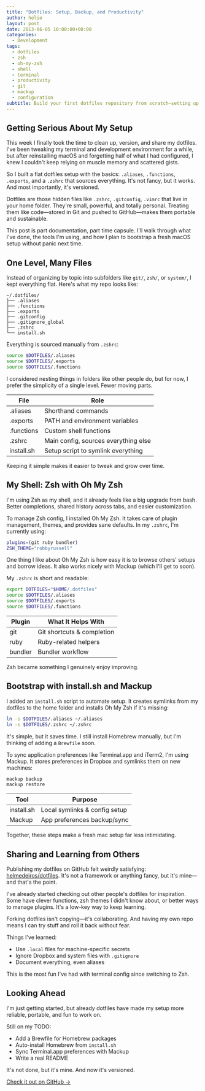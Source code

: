 ```yaml
---
title: "Dotfiles: Setup, Backup, and Productivity"
author: helio
layout: post
date: 2013-06-05 10:00:00+00:00
categories:
  - Development
tags:
  - dotfiles
  - zsh
  - oh-my-zsh
  - shell
  - terminal
  - productivity
  - git
  - mackup
  - configuration
subtitle: Build your first dotfiles repository from scratch—setting up version control, creating modular configurations, and establishing installation workflows that make environment setup repeatable and shareable
---
```


## Getting Serious About My Setup

This week I finally took the time to clean up, version, and share my dotfiles. I've been tweaking my terminal and development environment for a while, but after reinstalling macOS and forgetting half of what I had configured, I knew I couldn't keep relying on muscle memory and scattered gists.

So I built a flat dotfiles setup with the basics: `.aliases`, `.functions`, `.exports`, and a `.zshrc` that sources everything. It's not fancy, but it works. And most importantly, it's versioned.

Dotfiles are those hidden files like `.zshrc`, `.gitconfig`, `.vimrc` that live in your home folder. They're small, powerful, and totally personal. Treating them like code—stored in Git and pushed to GitHub—makes them portable and sustainable.

This post is part documentation, part time capsule. I'll walk through what I've done, the tools I'm using, and how I plan to bootstrap a fresh macOS setup without panic next time.

## One Level, Many Files

Instead of organizing by topic into subfolders like `git/`, `zsh/`, or `system/`, I kept everything flat. Here's what my repo looks like:

```
~/.dotfiles/
├── .aliases
├── .functions
├── .exports
├── .gitconfig
├── .gitignore_global
├── .zshrc
└── install.sh
```

Everything is sourced manually from `.zshrc`:

```zsh
source $DOTFILES/.aliases
source $DOTFILES/.exports
source $DOTFILES/.functions
```

I considered nesting things in folders like other people do, but for now, I prefer the simplicity of a single level. Fewer moving parts.

| File       | Role                                 |
| ---------- | ------------------------------------ |
| .aliases   | Shorthand commands                   |
| .exports   | PATH and environment variables       |
| .functions | Custom shell functions               |
| .zshrc     | Main config, sources everything else |
| install.sh | Setup script to symlink everything   |

Keeping it simple makes it easier to tweak and grow over time.

## My Shell: Zsh with Oh My Zsh

I'm using Zsh as my shell, and it already feels like a big upgrade from bash. Better completions, shared history across tabs, and easier customization.

To manage Zsh config, I installed Oh My Zsh. It takes care of plugin management, themes, and provides sane defaults. In my `.zshrc`, I'm currently using:

```zsh
plugins=(git ruby bundler)
ZSH_THEME="robbyrussell"
```

One thing I like about Oh My Zsh is how easy it is to browse others' setups and borrow ideas. It also works nicely with Mackup (which I'll get to soon).

My `.zshrc` is short and readable:

```zsh
export DOTFILES="$HOME/.dotfiles"
source $DOTFILES/.aliases
source $DOTFILES/.exports
source $DOTFILES/.functions
```

| Plugin  | What It Helps With         |
| ------- | -------------------------- |
| git     | Git shortcuts & completion |
| ruby    | Ruby-related helpers       |
| bundler | Bundler workflow           |

Zsh became something I genuinely enjoy improving.

## Bootstrap with install.sh and Mackup

I added an `install.sh` script to automate setup. It creates symlinks from my dotfiles to the home folder and installs Oh My Zsh if it's missing:

```bash
ln -s $DOTFILES/.aliases ~/.aliases
ln -s $DOTFILES/.zshrc ~/.zshrc
```

It's simple, but it saves time. I still install Homebrew manually, but I'm thinking of adding a `Brewfile` soon.

To sync application preferences like Terminal.app and iTerm2, I'm using Mackup. It stores preferences in Dropbox and symlinks them on new machines:

```bash
mackup backup
mackup restore
```

| Tool       | Purpose                       |
| ---------- | ----------------------------- |
| install.sh | Local symlinks & config setup |
| Mackup     | App preferences backup/sync   |

Together, these steps make a fresh mac setup far less intimidating.

## Sharing and Learning from Others

Publishing my dotfiles on GitHub felt weirdly satisfying: [helmedeiros/dotfiles](https://github.com/helmedeiros/dotfiles). It's not a framework or anything fancy, but it's mine—and that's the point.

I've already started checking out other people's dotfiles for inspiration. Some have clever functions, zsh themes I didn't know about, or better ways to manage plugins. It's a low-key way to keep learning.

Forking dotfiles isn't copying—it's collaborating. And having my own repo means I can try stuff and roll it back without fear.

Things I've learned:

- Use `.local` files for machine-specific secrets
- Ignore Dropbox and system files with `.gitignore`
- Document everything, even aliases

This is the most fun I've had with terminal config since switching to Zsh.

## Looking Ahead

I'm just getting started, but already dotfiles have made my setup more reliable, portable, and fun to work on.

Still on my TODO:

- Add a Brewfile for Homebrew packages
- Auto-install Homebrew from `install.sh`
- Sync Terminal.app preferences with Mackup
- Write a real README

It's not done, but it's mine. And now it's versioned.

[Check it out on GitHub →](https://github.com/helmedeiros/dotfiles)
